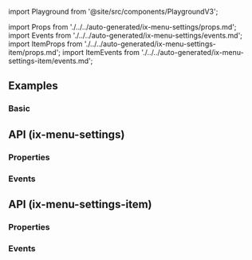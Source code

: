 import Playground from '@site/src/components/PlaygroundV3';

import Props from './../../auto-generated/ix-menu-settings/props.md';
import Events from './../../auto-generated/ix-menu-settings/events.md';
import ItemProps from './../../auto-generated/ix-menu-settings-item/props.md';
import ItemEvents from './../../auto-generated/ix-menu-settings-item/events.md';

## Examples

### Basic

<Playground
  name="settings" 
  height="30rem" 
  noMargin 
  examplesByName>
</Playground>

## API (ix-menu-settings)

### Properties

<Props />

### Events

<Events />

## API (ix-menu-settings-item)

### Properties

<ItemProps />

### Events

<ItemEvents />

